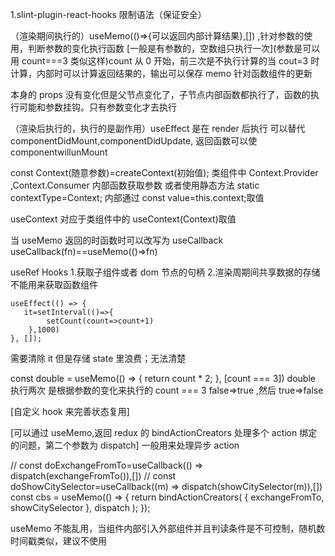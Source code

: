 1.slint-plugin-react-hooks 限制语法（保证安全）

（渲染期间执行的）useMemo(()=>{可以返回内部计算结果},[]) ,针对参数的使用，判断参数的变化执行函数 [一般是有参数的，空数组只执行一次](参数是可以用 count===3 类似这样)count 从 0 开始，前三次是不执行计算的当 cout=3 时计算，内部时可以计算返回结果的，输出可以保存
memo 针对函数组件的更新

本身的 props 没有变化但是父节点变化了，子节点内部函数都执行了，函数的执行可能和参数挂钩。只有参数变化才去执行

（渲染后执行的，执行的是副作用）useEffect 是在 render 后执行
可以替代 componentDidMount,componentDidUpdate,
返回函数可以使 componentwillunMount

const Context(随意参数)=createContext(初始值);
类组件中 Context.Provider ,Context.Consumer 内部函数获取参数
或者使用静态方法 static contextType=Context; 内部通过 const value=this.context;取值

useContext 对应于类组件中的
useContext(Context)取值

当 useMemo 返回的时函数时可以改写为 useCallback
useCallback(fn)==useMemo(()=>fn)

useRef Hooks 1.获取子组件或者 dom 节点的句柄 2.渲染周期间共享数据的存储
不能用来获取函数组件

    useEffect(() => {
       it=setInterval(()=>{
            setCount(count=>count+1)
        },1000)
    }, []);

需要清除 it 但是存储 state 里浪费；无法清楚

const double = useMemo(() => {
return count \* 2;
}, [count === 3])
double 执行两次 是根据参数的变化来执行的 count === 3 false=>true ,然后 true=>false

[自定义 hook 来完善状态复用]

[可以通过 useMemo,返回 redux 的 bindActionCreators 处理多个 action 绑定的问题，第二个参数为 dispatch]
一般用来处理异步 action

// const doExchangeFromTo=useCallback(() => dispatch(exchangeFromTo()),[])
// const doShowCitySelector=useCallback((m) => dispatch(showCitySelector(m)),[])
const cbs = useMemo(() => {
return bindActionCreators(
{
exchangeFromTo,
showCitySelector
},
dispatch
);
});

useMemo 不能乱用，当组件内部引入外部组件并且判读条件是不可控制，随机数时间戳类似，建议不使用
